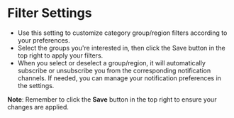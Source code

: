 # **Filter Settings**

- Use this setting to customize category group/region filters according to your preferences.
- Select the groups you're interested in, then click the Save button in the top right to apply your filters.
- When you select or deselect a group/region, it will automatically subscribe or unsubscribe you from the corresponding notification channels. If needed, you can manage your notification preferences in the settings.

**Note**: Remember to click the **Save** button in the top right to ensure your changes are applied.
